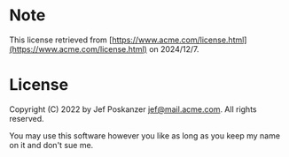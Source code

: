 # Note

This license retrieved from [https://www.acme.com/license.html](https://www.acme.com/license.html) on 2024/12/7.

# License
Copyright (C) 2022 by Jef Poskanzer <jef@mail.acme.com>.
All rights reserved.

You may use this software however you like as long as you keep my
name on it and don't sue me.